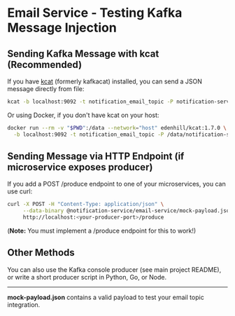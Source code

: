# Email Service - Testing Kafka Message Injection

## Sending Kafka Message with kcat (Recommended)

If you have [kcat](https://github.com/edenhill/kcat) (formerly kafkacat) installed, you can send a JSON message directly
from file:

```sh
kcat -b localhost:9092 -t notification_email_topic -P notification-service/email-service/mock-payload.json
```

Or using Docker, if you don't have kcat on your host:

```sh
docker run --rm -v "$PWD":/data --network="host" edenhill/kcat:1.7.0 \
  -b localhost:9092 -t notification_email_topic -P /data/notification-service/email-service/mock-payload.json
```

## Sending Message via HTTP Endpoint (if microservice exposes producer)

If you add a POST /produce endpoint to one of your microservices, you can use curl:

```sh
curl -X POST -H "Content-Type: application/json" \
     --data-binary @notification-service/email-service/mock-payload.json \
     http://localhost:<your-producer-port>/produce
```

(**Note:** You must implement a /produce endpoint for this to work!)

## Other Methods

You can also use the Kafka console producer (see main project README), or write a short producer script in Python, Go,
or Node.

---
**mock-payload.json** contains a valid payload to test your email topic integration.

